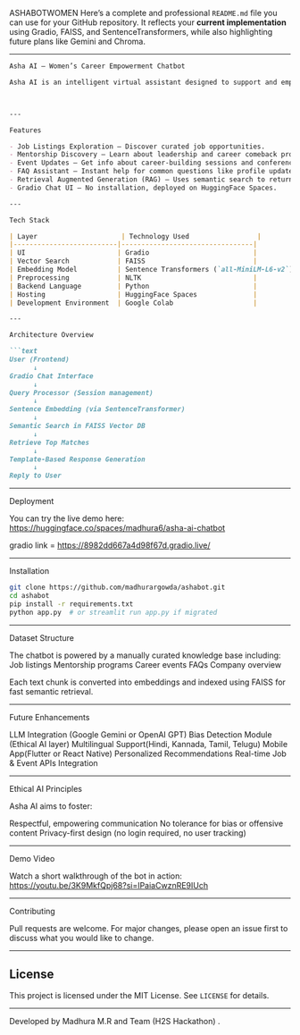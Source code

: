 ASHABOTWOMEN
Here’s a complete and professional `README.md` file you can use for your GitHub repository. It reflects your **current implementation** using Gradio, FAISS, and SentenceTransformers, while also highlighting future plans like Gemini and Chroma.

---

````markdown
Asha AI – Women’s Career Empowerment Chatbot

Asha AI is an intelligent virtual assistant designed to support and empower women in their professional journey. It provides personalized responses related to job opportunities, mentorship programs, events, FAQs, and organizational details — all through a simple conversational interface.



---

Features

- Job Listings Exploration – Discover curated job opportunities.
- Mentorship Discovery – Learn about leadership and career comeback programs.
- Event Updates – Get info about career-building sessions and conferences.
- FAQ Assistant – Instant help for common questions like profile updates or how to apply.
- Retrieval Augmented Generation (RAG) – Uses semantic search to return relevant answers.
- Gradio Chat UI – No installation, deployed on HuggingFace Spaces.

---

Tech Stack

| Layer                     | Technology Used                 |
|--------------------------|---------------------------------|
| UI                       | Gradio                          |
| Vector Search            | FAISS                           |
| Embedding Model          | Sentence Transformers (`all-MiniLM-L6-v2`) |
| Preprocessing            | NLTK                            |
| Backend Language         | Python                          |
| Hosting                  | HuggingFace Spaces              |
| Development Environment  | Google Colab                    |

---

Architecture Overview

```text
User (Frontend)
      ↓
Gradio Chat Interface
      ↓
Query Processor (Session management)
      ↓
Sentence Embedding (via SentenceTransformer)
      ↓
Semantic Search in FAISS Vector DB
      ↓
Retrieve Top Matches
      ↓
Template-Based Response Generation
      ↓
Reply to User
````

---

Deployment

You can try the live demo here:
https://huggingface.co/spaces/madhura6/asha-ai-chatbot

gradio link = https://8982dd667a4d98f67d.gradio.live/

---

Installation

```bash
git clone https://github.com/madhurargowda/ashabot.git
cd ashabot
pip install -r requirements.txt
python app.py  # or streamlit run app.py if migrated
```

---

 Dataset Structure

The chatbot is powered by a manually curated knowledge base including:
Job listings
Mentorship programs
Career events
FAQs
Company overview

Each text chunk is converted into embeddings and indexed using FAISS for fast semantic retrieval.

---

Future Enhancements

LLM Integration (Google Gemini or OpenAI GPT)
Bias Detection Module (Ethical AI layer)
Multilingual Support(Hindi, Kannada, Tamil, Telugu)
Mobile App(Flutter or React Native)
Personalized Recommendations
Real-time Job & Event APIs Integration

---

Ethical AI Principles

Asha AI aims to foster:

Respectful, empowering communication
No tolerance for bias or offensive content
Privacy-first design (no login required, no user tracking)

---

Demo Video

Watch a short walkthrough of the bot in action:
https://youtu.be/3K9MkfQpj68?si=IPaiaCwznRE9IUch

---
Contributing

Pull requests are welcome. For major changes, please open an issue first to discuss what you would like to change.

---

##  License

This project is licensed under the MIT License. See `LICENSE` for details.

---

 Developed by Madhura M.R and Team (H2S Hackathon)
.
```
